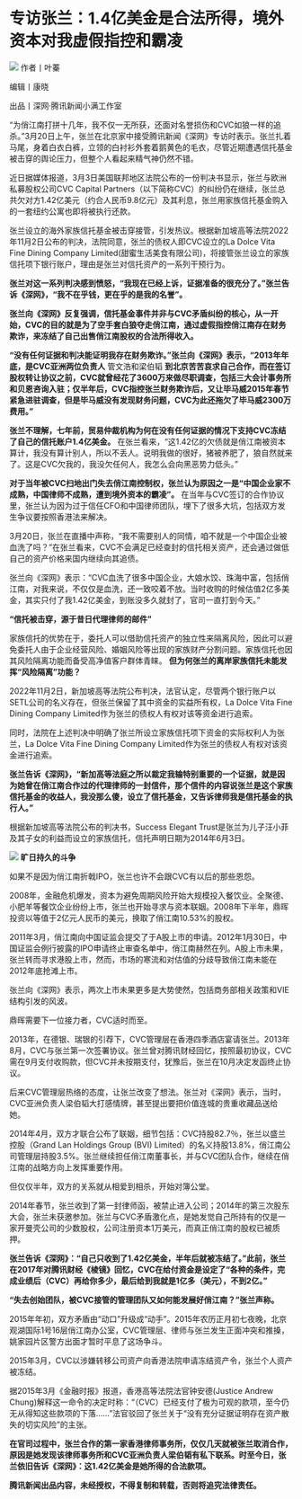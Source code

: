 # 专访张兰：1.4亿美金是合法所得，境外资本对我虚假指控和霸凌

![](https://inews.gtimg.com/news_bt/OYSQ7xKkNgKxgMVnTbjsX2iKycJ-hZls07xq8R3KWJcTQAA/1000)
作者丨叶蓁

编辑丨康晓

出品丨深网·腾讯新闻小满工作室

“为俏江南打拼十几年，我不仅一无所获，还面对名誉损伤和CVC如狼一样的追杀。”3月20日上午，张兰在北京家中接受腾讯新闻《深网》专访时表示。张兰扎着马尾，身着白衣白裤，立领的白衬衫外套着鹅黄色的毛衣，尽管近期遭遇信托基金被击穿的舆论压力，但整个人看起来精气神仍然不错。

近日据媒体报道，3月3日美国联邦地区法院公布的一份判决书显示，张兰与欧洲私募股权公司CVC Capital
Partners（以下简称CVC）的纠纷仍在继续，张兰总共欠对方1.42亿美元（约合人民币9.8亿元）及其利息，张兰用家族信托基金购入的一套纽约公寓也即将被执行还款。

张兰设立的海外家族信托基金被击穿接管，引发热议。根据新加坡高等法院2022年11月2日公布的判决，法院同意，张兰的债权人即CVC设立的La Dolce
Vita Fine Dining Company
Limited(甜蜜生活美食有限公司)，将接管张兰设立的家族信托项下银行账户，理由是张兰对信托资产的一系列干预行为。

**张兰对这一系列判决感到愤怒，“我现在已经上诉，证据准备的很充分了。”张兰告诉《深网》，“我不在乎钱，更在乎的是我的名誉”。**

**张兰向《深网》反复强调，信托基金事件并非与CVC矛盾纠纷的核心，从一开始，CVC的目的就是为了空手套白狼夺走俏江南，通过虚假指控俏江南存在财务欺诈，来冻结了自己出售俏江南股权的合法所得收入。**

**“没有任何证据和判决能证明我存在财务欺诈。”张兰向《深网》表示，“2013年年底，是CVC亚洲两位负责人** 管文浩和梁伯韬
**到北京苦苦哀求自己合作，而在签订股权转让协议之前，CVC就曾经花了3600万来做尽职调查，包括三大会计事务所和贝恩咨询入驻；仅半年后，CVC指控张兰财务欺诈后，又让毕马威2015年春节紧急进驻调查，但是毕马威没有发现财务问题，CVC为此还拖欠了毕马威2300万费用。”**

**张兰不理解，七年前，贸易仲裁机构为何在没有任何证据的情况下支持CVC冻结了自己的信托账户1.4亿美金。**
在张兰看来，“这1.42亿的欠债就是俏江南被资本算计，我没有算计别人，所以不丢人。说明我做的很好，猪被养肥了，狼自然就来了。这是CVC欠我的，我没欠任何人，我怎么会向黑恶势力低头。”

**对于当年被CVC扫地出门失去俏江南控制权，张兰认为原因之一是“中国企业家不成熟，中国律师不成熟，遭到境外资本的霸凌”。**
在当年与CVC签订的合作协议里，张兰认为因为过于信任CFO和中国律师团队，埋下了很多大坑，包括双方发生争议要按照香港法来解决。

3月20日，张兰在直播中声称，“我不需要别人的同情，咱不就是一个中国企业被血洗了吗？”在张兰看来，CVC不会满足已经查封的信托相关资产，还会通过做低自己的资产价格来国内继续向其追债。

张兰向《深网》表示：“CVC血洗了很多中国企业，大娘水饺、珠海中富，包括俏江南，对我来说，不仅仅是血洗，还一致咬着不放。当时收购的时候估值2亿多美金，其实只付了我1.42亿美金，到账没多久就封了，官司一直打到今天。”

**“信托被击穿，源于昔日代理律师的邮件”**

家族信托的优势在于，委托人可以借助信托资产的独立性来隔离风险，因此可以避免委托人由于企业经营风险、婚姻风险等出现的家族财产分割问题。家族信托也因其风险隔离功能而备受高净值客户群体青睐。
**但为何张兰的离岸家族信托未能发挥“风险隔离”功能？**

2022年11月2日，新加坡高等法院公布判决，法官认定，尽管两个银行账户以SETL公司的名义存在，但张兰保留了其中资金的实益所有权，La Dolce
Vita Fine Dining Company Limited作为张兰的债权人有权对该等资金进行追索。

同时，法院在上述判决中明确了张兰所设立家族信托项下资金的实际权利人为张兰，La Dolce Vita Fine Dining Company
Limited作为张兰的债权人有权对该资金进行追索。

**张兰告诉《深网》，“新加高等法庭之所以裁定我输特别重要的一个证据，就是因为她曾在俏江南合作过的代理律师的一封信件，那个信件的内容说张兰是这个家族信托基金的收益人，我没那么傻，设立了信托基金，又告诉律师我是信托基金的执行人。”**

根据新加坡高等法院公布的判决书，Success Elegant
Trust是张兰为儿子汪小菲及其子女的利益而设立的家族信托，信托声明日期为2014年6月3日。

![](https://inews.gtimg.com/news_bt/O0hRiSU0v5lCsGS_mq19RGcfQqxdV2kuFtiWTi4NcG3AIAA/1000)
**旷日持久的斗争**

如果不是因为俏江南折戟IPO，张兰也许不会跟CVC有以后的那些恩怨。

2008年，金融危机爆发，资本为避免周期风险开始大规模投入餐饮业。全聚德、小肥羊等餐饮企业纷纷上市，张兰也开始寻求与资本联姻。2008年下半年，鼎晖投资以等值于2亿元人民币的美元，换取了俏江南10.53%的股权。

2011年3月，俏江南向中国证监会提交了于A股上市的申请。2012年1月30日，中国证监会例行披露的IPO申请终止审查名单中，俏江南赫然在列。A股上市未果，张兰转而寻求港股上市，然而，市场的寒流和对估值的分歧导致俏江南未能在2012年底抢滩上市。

张兰向《深网》表示，两次上市未果更多是大势使然，包括商务部相关政策和VIE结构引发的风波。

鼎晖需要下一位接力者，CVC适时而至。

2013年，在德银、瑞银的引荐下，CVC管理层在香港四季酒店宴请张兰。2013年8月，CVC与张兰第一次签署协议。张兰曾对腾讯财经回忆，按照最初协议，CVC需在9月支付收购款，但CVC并未按期支付，犹豫后，张兰在10月决定发函终止协议。

后来CVC管理层热络的态度，让张兰改变了想法。张兰对《深网》表示，当时，CVC亚洲负责人梁伯韬大打感情牌，甚至提出要把价值连城的贵重收藏品送给她。

2014年4月，双方才联合公布了联姻，细节包括：CVC持股82.7％，张兰以盛兰控股（Grand Lan Holdings Group (BVI)
Limited）的名义持股13.8%，俏江南公司管理层持股3.5%。张兰继续担任俏江南董事长，并与CVC团队合作，继续在俏江南的战略方向上发挥重要作用。

但仅仅半年，双方的关系就从相爱到相杀，开始对簿公堂。

2014年春节，张兰收到了第一封律师函，被禁止进入公司；2014年的第三次股东大会，张兰未获邀参加。张兰与CVC矛盾激化点，是她发觉自己所持有的仅是一家开曼壳公司的少数股权，公司注册资本1万美元，而真正俏江南的股权已被质押。

**张兰告诉《深网》：“自己只收到了1.42亿美金，半年后就被冻结了。”此前，张兰在2017年对腾讯财经《棱镜》回忆，CVC在给付资金是设定了“各种的条件，完成业绩后（CVC）再给你多少，最后给到我就是1亿多（美元），不到2亿。”**

**“失去创始团队，被CVC接管的管理团队又如何能发展好俏江南？”张兰声称。**

2015年年初，双方矛盾由“动口”升级成“动手”。2015年农历正月初七夜晚，北京观湖国际1号16层俏江南办公室，CVC管理层、律师与张兰发生正面冲突和推搡，姚家园片区警方出面才暂时平息了这场争斗。

2015年3月，CVC以涉嫌转移公司资产向香港法院申请冻结资产令，张兰个人资产被冻结。

据2015年3月《金融时报》报道，香港高等法院法官钟安德(Justice Andrew
Chung)解释这一命令的决定时称：“（CVC）已经支付了极为可观的款项，至今仍无从得知这些款项的下落……”法官驳回了张兰关于“没有充分证据证明存在资产散失的切实风险”的主张。

**在官司过程中，张兰合作的第一家香港律师事务所，仅仅几天就被张兰取消合作，原因是她发现该律师事务所和CVC亚洲负责人梁伯韬有私下联系。时至今日，张兰依旧告诉《深网》：这1.42亿美金是她所得的合法款项。**

**腾讯新闻出品内容，未经授权，不得复制和转载，否则将追究法律责任。**

